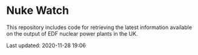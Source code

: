 # Nuke Watch

This repository includes code for retrieving the latest information available on the output of EDF nuclear power plants in the UK.

Last updated: 2020-11-28 19:06
